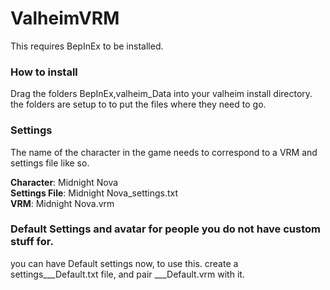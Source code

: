 # ValheimVRM

This requires BepInEx to be installed.

### How to install
Drag the folders BepInEx,valheim_Data into your valheim install directory.
the folders are setup to to put the files where they need to go.


### Settings
The name of the character in the game needs to correspond to a VRM and settings file like so.

**Character**: Midnight Nova \
**Settings File**: Midnight Nova_settings.txt \
**VRM**: Midnight Nova.vrm


### Default Settings and avatar for people you do not have custom stuff for.

you can have Default settings now, to use this. create a settings___Default.txt file, and pair
___Default.vrm with it.